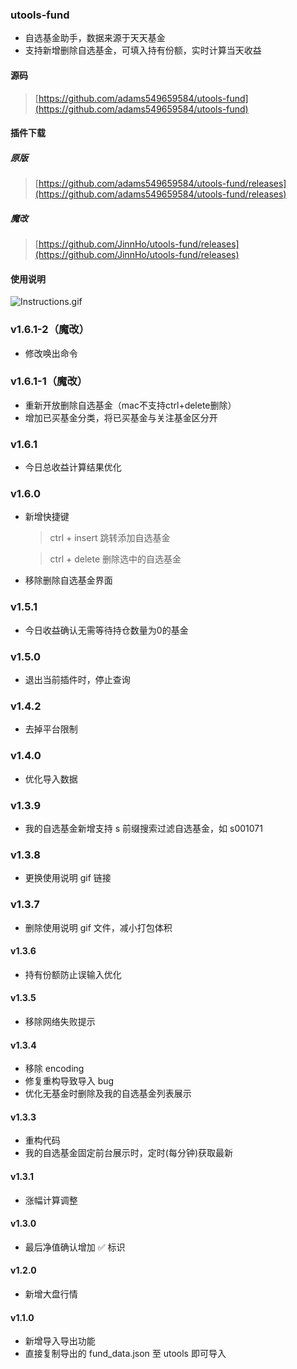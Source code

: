 ### utools-fund

- 自选基金助手，数据来源于天天基金
- 支持新增删除自选基金，可填入持有份额，实时计算当天收益

#### 源码

> [https://github.com/adams549659584/utools-fund](https://github.com/adams549659584/utools-fund)

#### 插件下载

##### 原版
> [https://github.com/adams549659584/utools-fund/releases](https://github.com/adams549659584/utools-fund/releases)

##### 魔改
> [https://github.com/JinnHo/utools-fund/releases](https://github.com/JinnHo/utools-fund/releases)

#### 使用说明

![Instructions.gif](https://s1.ax1x.com/2020/08/19/dQ8R3t.gif)

### v1.6.1-2（魔改）

- 修改唤出命令

### v1.6.1-1（魔改）

- 重新开放删除自选基金（mac不支持ctrl+delete删除）
- 增加已买基金分类，将已买基金与关注基金区分开

### v1.6.1

- 今日总收益计算结果优化

### v1.6.0

- 新增快捷键

  > ctrl + insert 跳转添加自选基金

  > ctrl + delete 删除选中的自选基金

- 移除删除自选基金界面

### v1.5.1

- 今日收益确认无需等待持仓数量为0的基金

### v1.5.0

- 退出当前插件时，停止查询

### v1.4.2

- 去掉平台限制

### v1.4.0

- 优化导入数据

### v1.3.9

- 我的自选基金新增支持 s 前缀搜索过滤自选基金，如 s001071

### v1.3.8

- 更换使用说明 gif 链接

### v1.3.7

- 删除使用说明 gif 文件，减小打包体积

#### v1.3.6

- 持有份额防止误输入优化

#### v1.3.5

- 移除网络失败提示

#### v1.3.4

- 移除 encoding
- 修复重构导致导入 bug
- 优化无基金时删除及我的自选基金列表展示

#### v1.3.3

- 重构代码
- 我的自选基金固定前台展示时，定时(每分钟)获取最新

#### v1.3.1

- 涨幅计算调整

#### v1.3.0

- 最后净值确认增加 ✅ 标识

#### v1.2.0

- 新增大盘行情

#### v1.1.0

- 新增导入导出功能
- 直接复制导出的 fund_data.json 至 utools 即可导入

